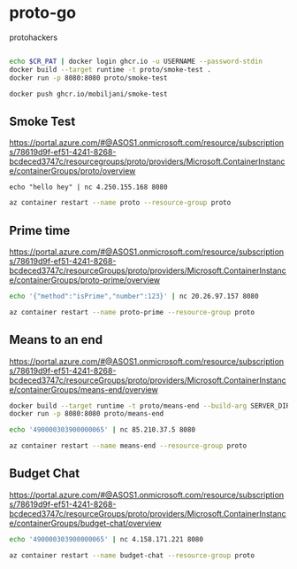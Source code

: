 # proto-go
protohackers



``` bash

echo $CR_PAT | docker login ghcr.io -u USERNAME --password-stdin
docker build --target runtime -t proto/smoke-test .      
docker run -p 8080:8080 proto/smoke-test

docker push ghcr.io/mobiljani/smoke-test 
```

## Smoke Test

https://portal.azure.com/#@ASOS1.onmicrosoft.com/resource/subscriptions/78619d9f-ef51-4241-8268-bcdeced3747c/resourcegroups/proto/providers/Microsoft.ContainerInstance/containerGroups/proto/overview

```
echo "hello hey" | nc 4.250.155.168 8080 
```

``` bash
az container restart --name proto --resource-group proto
```

## Prime time

https://portal.azure.com/#@ASOS1.onmicrosoft.com/resource/subscriptions/78619d9f-ef51-4241-8268-bcdeced3747c/resourceGroups/proto/providers/Microsoft.ContainerInstance/containerGroups/proto-prime/overview

```bash
echo '{"method":"isPrime","number":123}' | nc 20.26.97.157 8080
```
```bash
az container restart --name proto-prime --resource-group proto
```


## Means to an end

https://portal.azure.com/#@ASOS1.onmicrosoft.com/resource/subscriptions/78619d9f-ef51-4241-8268-bcdeced3747c/resourceGroups/proto/providers/Microsoft.ContainerInstance/containerGroups/means-end/overview

```bash
docker build --target runtime -t proto/means-end --build-arg SERVER_DIR=cmd/means-end/main.go .      
docker run -p 8080:8080 proto/means-end
```

```bash
echo '490000303900000065' | nc 85.210.37.5 8080
```

```bash
az container restart --name means-end --resource-group proto
```




## Budget Chat

https://portal.azure.com/#@ASOS1.onmicrosoft.com/resource/subscriptions/78619d9f-ef51-4241-8268-bcdeced3747c/resourceGroups/proto/providers/Microsoft.ContainerInstance/containerGroups/budget-chat/overview

```bash
echo '490000303900000065' | nc 4.158.171.221 8080
```

```bash
az container restart --name budget-chat --resource-group proto
```